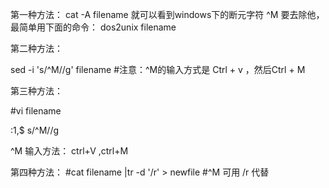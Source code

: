 第一种方法：
cat -A filename 就可以看到windows下的断元字符 ^M
要去除他，最简单用下面的命令：
dos2unix filename
 
第二种方法：
 
sed -i 's/^M//g' filename
#注意：^M的输入方式是 Ctrl + v ，然后Ctrl + M 
 
第三种方法：
 
#vi filename
 
:1,$ s/^M//g

^M 输入方法： ctrl+V ,ctrl+M
 
第四种方法：
#cat filename |tr -d '/r' > newfile
#^M 可用 /r 代替